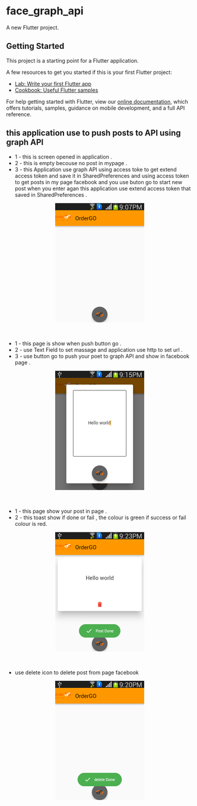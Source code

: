 # face_graph_api

A new Flutter project.

## Getting Started

This project is a starting point for a Flutter application.

A few resources to get you started if this is your first Flutter project:

- [Lab: Write your first Flutter app](https://flutter.dev/docs/get-started/codelab)
- [Cookbook: Useful Flutter samples](https://flutter.dev/docs/cookbook)

For help getting started with Flutter, view our
[online documentation](https://flutter.dev/docs), which offers tutorials,
samples, guidance on mobile development, and a full API reference.

## this application use to push posts to API using graph API
- 1 - this is screen opened in application .<br>
- 2 - this is empty becouse no post in mypage .<br>
- 3 - this Application use graph API using access toke to get extend access token and save it in SharedPreferences and using access token to get posts in my page facebook and you use buton go to start new post when you enter agan this application use extend access token that saved in SharedPreferences .<br>
<p align="center"><img src="/image/Screenshot_start.png"></p> <br>

- 1 - this page is show when push button go .<br>
- 2 - use Text Field to set massage and application use http to set url .<br>
- 3 - use button go to push your poet to graph API and show in facebook page .<br>
<p align="center"><img src="/image/Screenshot_start2.png"></p> <br>

- 1 - this page show your post in page .<br>
- 2 - this toast show if done or fail , the colour is green if success or fail colour is red.<br>   
<p align="center"><img src="/image/Screenshot_start3.png"></p> <br>

- use delete icon to delete post from page facebook<br>
<p align="center"><img src="/image/Screenshot_end.png"></p>




